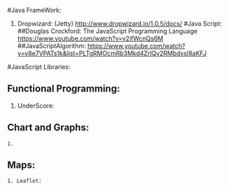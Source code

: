 #Java FrameWork:
  1. Dropwizard: (Jetty) http://www.dropwizard.io/1.0.5/docs/
#Java
  Script:
   ##Douglas Crockford: The JavaScript Programming Language https://www.youtube.com/watch?v=v2ifWcnQs6M
   ##JavaScriptAlgorithm: https://www.youtube.com/watch?v=v8e7VPATs1k&list=PLTgRMOcmRb3Mkd4ZrlQy2RMbdxsI8aKFJ

#JavaScript Libraries:
  ## Functional Programming:
   1. UnderScore: 
  ## Chart and Graphs:
    1. 
  ## Maps: 
    1. Leaflet: 

